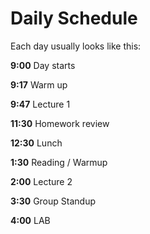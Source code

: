 # Daily Schedule

Each day usually looks like this:

**9:00** Day starts

**9:17** Warm up

**9:47** Lecture 1

**11:30** Homework review

**12:30** Lunch

**1:30** Reading / Warmup

**2:00** Lecture 2

**3:30** Group Standup

**4:00** LAB
